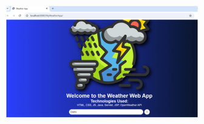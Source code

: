 ![image alt](https://github.com/Vartikasingh28/Weather-App/blob/afdc2bbda79dede0c853679e8db27518e4115914/Screenshot%202025-01-24%20205738.png)
